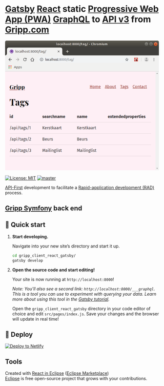 # [Gatsby](https://www.gatsbyjs.org) [React](https://reactjs.org) static [Progressive Web App (PWA)](https://en.wikipedia.org/wiki/Progressive_web_applications) [GraphQL](https://graphql.org) to [API v3](https://api.gripp.com/public/api3.php) from [Gripp.com](https://www.gripp.com)

![Gripp client Gatsby React](./docs/gripp_client_react_gatsby.png?raw=true "Gripp client Gatsby React")

[![License: MIT](https://img.shields.io/badge/License-MIT-blue.svg)](https://raw.githubusercontent.com/noud/gripp_client_react_gatsby/master/LICENSE)
[![master](https://img.shields.io/badge/current-dev-aa11ff.svg)](https://github.com/noud/gripp_client_react_gatsby/releases)

[API-First](https://swagger.io/resources/articles/adopting-an-api-first-approach/) development to facilitate a [Rapid-application development (RAD)](https://en.wikipedia.org/wiki/Rapid_application_development) process.

## [Gripp Symfony](https://github.com/noud/gripp_symfony/blob/master/README.md) back end

## 🚀 Quick start

1.  **Start developing.**

    Navigate into your new site’s directory and start it up.

    ```sh
    cd gripp_client_react_gatsby/
    gatsby develop
    ```

1.  **Open the source code and start editing!**

    Your site is now running at `http://localhost:8000`!

    _Note: You'll also see a second link: _`http://localhost:8000/___graphql`_. This is a tool you can use to experiment with querying your data. Learn more about using this tool in the [Gatsby tutorial](https://www.gatsbyjs.org/tutorial/part-five/#introducing-graphiql)._

    Open the `gripp_client_react_gatsby` directory in your code editor of choice and edit `src/pages/index.js`. Save your changes and the browser will update in real time!

## 💫 Deploy

[![Deploy to Netlify](https://www.netlify.com/img/deploy/button.svg)](https://app.netlify.com/start/deploy?repository=https://github.com/noud/gripp_client_react_gatsby)

## Tools

Created with [React in Eclipse](https://www.genuitec.com/tech/react-in-eclipse) ([Eclipse Marketplace](https://marketplace.eclipse.org/content/react-codemix))   
[Eclipse](https://www.eclipse.org/) is free open-source project that grows with your contributions.